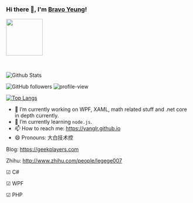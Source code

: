 ### Hi there 👋, I'm [Bravo Yeung](https://geekplayers.com)!

<a title="Hits" target="_blank" href="https://github.com/yanglr/yanglr"><img width="100" height="100" src="https://cdn.jsdelivr.net/gh/yanglr/yanglr.github.io/assets/images/authors/byavatar.jpg"></a>

<!-- https://github.com/yanglr/yanglr.github.io/blob/master/assets/images/authors/byavatar.jpg?raw=true -->

<br/>

![Github Stats](https://github-readme-stats.vercel.app/api?username=yanglr&show_icons=true&theme=radical&hide=issues,contribs)

![GitHub followers](https://img.shields.io/github/followers/yanglr?color=red) ![profile-view](https://komarev.com/ghpvc/?username=yanglr&color=blue&label=Profile+Views)

[![Top Langs](https://github-readme-stats.vercel.app/api/top-langs/?username=yanglr&layout=compact&hide=Visual+Basic+.NET)](https://github.com/anuraghazra/github-readme-stats)

<!--
**yanglr/yanglr** is a ✨ _special_ ✨ repository because its `README.md` (this file) appears on your GitHub profile.

Here are some ideas to get you started:

- 🔭 I’m currently working on WPF, XAML, math related stuff and .net core in depth currently.
- 🌱 I’m currently learning `node.js`.
- 👯 
- 🤔 
- 💬 
- 📫 How to reach me: https://yanglr.github.io
- 😄 Pronouns: 大白技术控
- ⚡ Fun fact: ...
-->

- 🔭 I’m currently working on WPF, XAML, math related stuff and .net core in depth currently.
- 🌱 I’m currently learning `node.js`.
- 📫 How to reach me: https://yanglr.github.io
- 😄 Pronouns: 大白技术控

Blog: https://geekplayers.com

Zhihu: http://www.zhihu.com/people/legege007

☑ C# 

☑ WPF

☑ PHP
